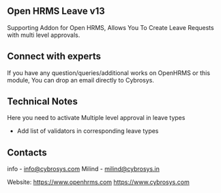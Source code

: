 Open HRMS Leave v13
--------------------------------
Supporting Addon for Open HRMS, Allows You To Create Leave Requests with multi level approvals.

Connect with experts
--------------------

If you have any question/queries/additional works on OpenHRMS or this module, You can drop an email directly to Cybrosys.

Technical Notes
---------------

Here you need to activate Multiple level approval in leave types
* Add list of validators in corresponding leave types

Contacts
--------
info - info@cybrosys.com
Milind - milind@cybrosys.in

Website:
https://www.openhrms.com
https://www.cybrosys.com
